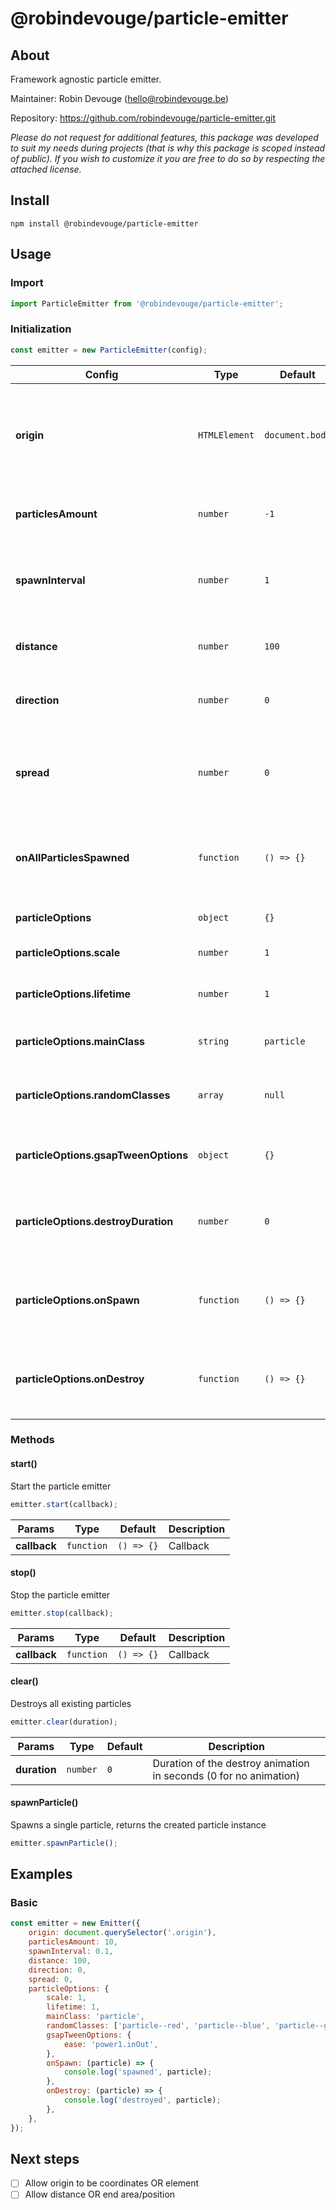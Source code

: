 # @robindevouge/particle-emitter

## About

Framework agnostic particle emitter.

Maintainer: Robin Devouge (hello@robindevouge.be)

Repository: https://github.com/robindevouge/particle-emitter.git

_Please do not request for additional features, this package was developed to suit my needs during projects (that is why this package is scoped instead of public). If you wish to customize it you are free to do so by respecting the attached license._

## Install

```console
npm install @robindevouge/particle-emitter
```

## Usage

### Import

```javascript
import ParticleEmitter from '@robindevouge/particle-emitter';
```

### Initialization

```javascript
const emitter = new ParticleEmitter(config);
```

| Config                               | Type          | Default         | Description                                                                   |
| ------------------------------------ | ------------- | --------------- | ----------------------------------------------------------------------------- |
| **origin**                           | `HTMLElement` | `document.body` | Container element for the particles which will also be the coordinates origin |
| **particlesAmount**                  | `number`      | `-1`            | Number of particles to spawn (-1 for infinite)                                |
| **spawnInterval**                    | `number`      | `1`             | Interval between each particle spawn in seconds                               |
| **distance**                         | `number`      | `100`           | Travel distance from the origin in px                                         |
| **direction**                        | `number`      | `0`             | Direction of the particles in degrees                                         |
| **spread**                           | `number`      | `0`             | Spread cone of the particles in degrees, centered on the direction            |
| **onAllParticlesSpawned**            | `function`    | `() => {}`      | Callback function called when the spawn loop is complete                      |
| **particleOptions**                  | `object`      | `{}`            | Particle config object                                                        |
| **particleOptions.scale**            | `number`      | `1`             | Scale of the particles                                                        |
| **particleOptions.lifetime**         | `number`      | `1`             | Lifetime of the particles in seconds                                          |
| **particleOptions.mainClass**        | `string`      | `particle`      | Main class of the particles                                                   |
| **particleOptions.randomClasses**    | `array`       | `null`          | Array of random classes to add to the particles                               |
| **particleOptions.gsapTweenOptions** | `object`      | `{}`            | GSAP tween config object                                                      |
| **particleOptions.destroyDuration**  | `number`      | `0`             | Duration of the destroy tween in seconds (0 for no tween)                     |
| **particleOptions.onSpawn**          | `function`    | `() => {}`      | Callback function called when a particle is spawned                           |
| **particleOptions.onDestroy**        | `function`    | `() => {}`      | Callback function called when a particle is destroyed                         |

### Methods

#### **start()**

Start the particle emitter

```javascript
emitter.start(callback);
```

| Params       | Type       | Default    | Description |
| ------------ | ---------- | ---------- | ----------- |
| **callback** | `function` | `() => {}` | Callback    |

#### **stop()**

Stop the particle emitter

```javascript
emitter.stop(callback);
```

| Params       | Type       | Default    | Description |
| ------------ | ---------- | ---------- | ----------- |
| **callback** | `function` | `() => {}` | Callback    |

#### **clear()**

Destroys all existing particles

```javascript
emitter.clear(duration);
```

| Params       | Type     | Default | Description                                                       |
| ------------ | -------- | ------- | ----------------------------------------------------------------- |
| **duration** | `number` | `0`     | Duration of the destroy animation in seconds (0 for no animation) |

#### **spawnParticle()**

Spawns a single particle, returns the created particle instance

```javascript
emitter.spawnParticle();
```

## Examples

### Basic

```javascript
const emitter = new Emitter({
	origin: document.querySelector('.origin'),
	particlesAmount: 10,
	spawnInterval: 0.1,
	distance: 100,
	direction: 0,
	spread: 0,
	particleOptions: {
		scale: 1,
		lifetime: 1,
		mainClass: 'particle',
		randomClasses: ['particle--red', 'particle--blue', 'particle--green'],
		gsapTweenOptions: {
			ease: 'power1.inOut',
		},
		onSpawn: (particle) => {
			console.log('spawned', particle);
		},
		onDestroy: (particle) => {
			console.log('destroyed', particle);
		},
	},
});
```

## Next steps

- [ ] Allow origin to be coordinates OR element
- [ ] Allow distance OR end area/position
